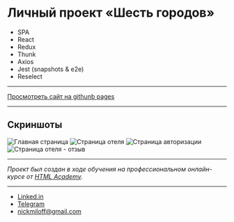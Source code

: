 # Личный проект «Шесть городов»

- SPA
- React
- Redux
- Thunk
- Axios
- Jest (snapshots & e2e)
- Reselect

---

[Просмотреть сайт на githunb pages](https://nickmiloff.github.io/1478835-six-cities-6/)

---

## Скриншоты

![Главная страница](https://i.imgur.com/pC2cT3w.png)
![Страница отеля](https://i.imgur.com/x5Mt0H3.png)
![Страница авторизации](https://i.imgur.com/Rw7rgBZ.png)
![Страница отеля - отзыв](https://i.imgur.com/PutMrW0.png)

---

_Проект был создан в ходе обучения на профессиональном онлайн-курсе от [HTML Academy](https://htmlacademy.ru)._

---

- [Linked.in](https://www.linkedin.com/in/nick-miloff)
- [Telegram](https://www.teleg.run/nickmilof)
- nickmiloff@gmail.com
